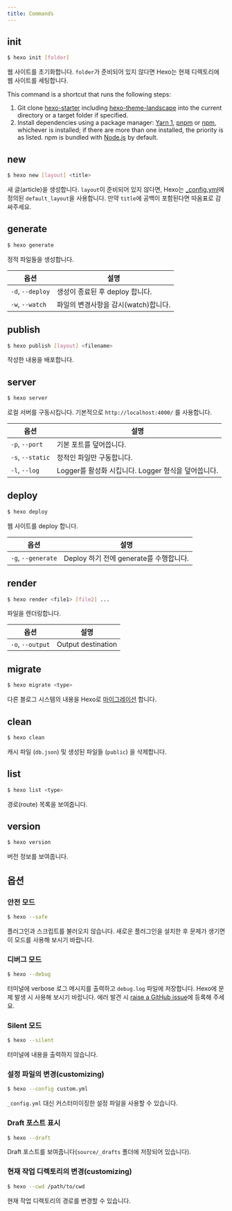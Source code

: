 ```yaml
---
title: Commands
---
```


## init

```bash
$ hexo init [folder]
```

웹 사이트를 초기화합니다. `folder`가 준비되어 있지 않다면 Hexo는 현재 디렉토리에 웹 사이트를 세팅합니다.

This command is a shortcut that runs the following steps:

1. Git clone [hexo-starter](https://github.com/hexojs/hexo-starter) including [hexo-theme-landscape](https://github.com/hexojs/hexo-theme-landscape) into the current directory or a target folder if specified.
2. Install dependencies using a package manager: [Yarn 1](https://classic.yarnpkg.com/lang/en/), [pnpm](https://pnpm.js.org) or [npm](https://docs.npmjs.com/cli/install), whichever is installed; if there are more than one installed, the priority is as listed. npm is bundled with [Node.js](/docs/#Install-Node-js) by default.

## new

```bash
$ hexo new [layout] <title>
```

새 글(article)을 생성합니다. `layout`이 준비되어 있지 않다면, Hexo는 [\_config.yml](configuration.html)에 정의된 `default_layout`을 사용합니다. 만약 `title`에 공백이 포함된다면 따옴표로 감싸주세요.

## generate

```bash
$ hexo generate
```

정적 파일들을 생성합니다.

| 옵션             | 설명                                 |
| ---------------- | ------------------------------------ |
| `-d`, `--deploy` | 생성이 종료된 후 deploy 합니다.      |
| `-w`, `--watch`  | 파일의 변경사항을 감시(watch)합니다. |

## publish

```bash
$ hexo publish [layout] <filename>
```

작성한 내용을 배포합니다.

## server

```bash
$ hexo server
```

로컬 서버를 구동시킵니다. 기본적으로 `http://localhost:4000/` 를 사용합니다.

| 옵션             | 설명                                                |
| ---------------- | --------------------------------------------------- |
| `-p`, `--port`   | 기본 포트를 덮어씁니다.                             |
| `-s`, `--static` | 정적인 파일만 구동합니다.                           |
| `-l`, `--log`    | Logger를 활성화 시킵니다. Logger 형식을 덮어씁니다. |

## deploy

```bash
$ hexo deploy
```

웹 사이트를 deploy 합니다.

| 옵션               | 설명                                    |
| ------------------ | --------------------------------------- |
| `-g`, `--generate` | Deploy 하기 전에 generate를 수행합니다. |

## render

```bash
$ hexo render <file1> [file2] ...
```

파일을 렌더링합니다.

| 옵션             | 설명               |
| ---------------- | ------------------ |
| `-o`, `--output` | Output destination |

## migrate

```bash
$ hexo migrate <type>
```

다른 블로그 시스템의 내용을 Hexo로 [마이그레이션](migration.html) 합니다.

## clean

```bash
$ hexo clean
```

캐시 파일 (`db.json`) 및 생성된 파일들 (`public`) 을 삭제합니다.

## list

```bash
$ hexo list <type>
```

경로(route) 목록을 보여줍니다.

## version

```bash
$ hexo version
```

버전 정보를 보여줍니다.

## 옵션

### 안전 모드

```bash
$ hexo --safe
```

플러그인과 스크립트를 불러오지 않습니다. 새로운 플러그인을 설치한 후 문제가 생기면 이 모드를 사용해 보시기 바랍니다.

### 디버그 모드

```bash
$ hexo --debug
```

터미널에 verbose 로그 메시지를 출력하고 `debug.log` 파일에 저장합니다. Hexo에 문제 발생 시 사용해 보시기 바랍니다. 에러 발견 시 [raise a GitHub issue](https://github.com/hexojs/hexo/issues/new)에 등록해 주세요.

### Silent 모드

```bash
$ hexo --silent
```

터미널에 내용을 출력하지 않습니다.

### 설정 파일의 변경(customizing)

```bash
$ hexo --config custom.yml
```

`_config.yml` 대신 커스터미이징한 설정 파일을 사용할 수 있습니다.

### Draft 포스트 표시

```bash
$ hexo --draft
```

Draft 포스트를 보여줍니다(`source/_drafts` 폴더에 저장되어 있습니다).

### 현재 작업 디렉토리의 변경(customizing)

```bash
$ hexo --cwd /path/to/cwd
```

현재 작업 디렉토리의 경로를 변경할 수 있습니다.
